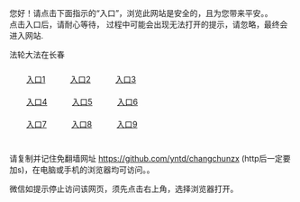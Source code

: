您好！请点击下面指示的“入口”，浏览此网站是安全的，且为您带来平安。。 <br/>
点击入口后，请耐心等待， 过程中可能会出现无法打开的提示，请忽略，最终会进入网站. </br>

法轮大法在长春<br/>
<div style="padding:10px"><a style="margin:20px" target="_blank" href="https://d23wvdsggxyg1f.cloudfront.net/2Qpsp?tifeaeer" id="ccLink1" rel="nofollow">入口1</a> <a target="_blank" style="margin:20px" href="https://d3t7b8dx8d5j3w.cloudfront.net/2Qpsp?xhbrfg" id="ccLink2" rel="nofollow">入口2</a> <a style="margin:20px" target="_blank" href="https://d33yqavf2isjod.cloudfront.net/2Qpsp?wgdnjygw" id="ccLink3" rel="nofollow">入口3</a></div>

<div style="padding:10px" ><a style="margin:20px" target="_blank" href="https://d23wvdsggxyg1f.cloudfront.net/2Qpsp?tifeaeer" id="ccLink4" rel="nofollow">入口4</a> <a style="margin:20px" href="https://d3t7b8dx8d5j3w.cloudfront.net/2Qpsp?xhbrfg" target="_blank" id="ccLink5" rel="nofollow">入口5</a> <a style="margin:20px" href="https://d33yqavf2isjod.cloudfront.net/2Qpsp?wgdnjygw" target="_blank" id="ccLink6" rel="nofollow">入口6</a></div>

<div style="padding:10px"><a style="margin:20px" target="_blank" href="https://d23wvdsggxyg1f.cloudfront.net/2Qpsp?tifeaeer" id="ccLink7" rel="nofollow">入口7</a> <a style="margin:20px" href="https://d3t7b8dx8d5j3w.cloudfront.net/2Qpsp?xhbrfg" target="_blank" id="ccLink8" rel="nofollow">入口8</a> <a style="margin:20px" target="_blank" href="https://d33yqavf2isjod.cloudfront.net/2Qpsp?wgdnjygw" id="ccLink9" rel="nofollow">入口9</a></div>

<br/>



请复制并记住免翻墙网址 https://github.com/yntd/changchunzx (http后一定要加s)，在电脑或手机的浏览器均可访问。。<br/>

微信如提示停止访问该网页，须先点击右上角，选择浏览器打开。
